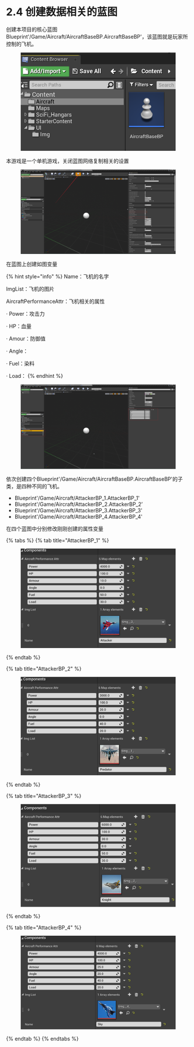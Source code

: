 # 2.4 创建数据相关的蓝图

创建本项目的核心蓝图Blueprint'/Game/Aircraft/AircraftBaseBP.AircraftBaseBP'，该蓝图就是玩家所控制的飞机。

<figure><img src="../../.gitbook/assets/image (338).png" alt=""><figcaption></figcaption></figure>

本游戏是一个单机游戏，关闭蓝图网络复制相关的设置

<figure><img src="../../.gitbook/assets/image (360).png" alt=""><figcaption></figcaption></figure>

在蓝图上创建如图变量

{% hint style="info" %}
Name：飞机的名字

ImgList：飞机的图片

AircraftPerformanceAttr：飞机相关的属性

&#x20;   · Power：攻击力

&#x20;   · HP：血量

&#x20;   · Amour：防御值

&#x20;   · Angle：

&#x20;   · Fuel：染料

&#x20;   · Load：&#x20;
{% endhint %}

<figure><img src="../../.gitbook/assets/image (350).png" alt=""><figcaption></figcaption></figure>

依次创建四个Blueprint'/Game/Aircraft/AircraftBaseBP.AircraftBaseBP'的子类，是四种不同的飞机。

* Blueprint'/Game/Aircraft/AttackerBP\_1.AttackerBP\_1'
* Blueprint'/Game/Aircraft/AttackerBP\_2.AttackerBP\_2’
* Blueprint'/Game/Aircraft/AttackerBP\_3.AttackerBP\_3'
* Blueprint'/Game/Aircraft/AttackerBP\_4.AttackerBP\_4'

在四个蓝图中分别修改刚刚创建的属性变量

{% tabs %}
{% tab title="AttackerBP_1" %}
<figure><img src="../../.gitbook/assets/image (322).png" alt=""><figcaption></figcaption></figure>
{% endtab %}

{% tab title="AttackerBP_2" %}
<figure><img src="../../.gitbook/assets/image (362).png" alt=""><figcaption></figcaption></figure>
{% endtab %}

{% tab title="AttackerBP_3" %}
<figure><img src="../../.gitbook/assets/image (345).png" alt=""><figcaption></figcaption></figure>
{% endtab %}

{% tab title="AttackerBP_4" %}
<figure><img src="../../.gitbook/assets/image (320).png" alt=""><figcaption></figcaption></figure>
{% endtab %}
{% endtabs %}
